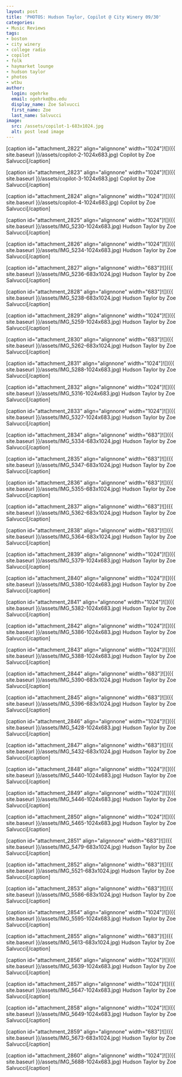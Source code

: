 ```yaml
---
layout: post
title: 'PHOTOS: Hudson Taylor, Copilot @ City Winery 09/30'
categories:
- Music Reviews
tags:
- boston
- city winery
- college radio
- copilot
- folk
- haymarket lounge
- hudson taylor
- photos
- wtbu
author:
  login: ogehrke
  email: ogehrke@bu.edu
  display_name: Zoe Salvucci
  first_name: Zoe
  last_name: Salvucci
image:
  src: /assets/copilot-1-683x1024.jpg
  alt: post lead image
---
```

\[caption id="attachment\_2822" align="alignnone" width="1024"\]![]({{ site.baseurl }}/assets/copilot-2-1024x683.jpg) Copilot by Zoe Salvucci\[/caption\]

\[caption id="attachment\_2823" align="alignnone" width="1024"\]![]({{ site.baseurl }}/assets/copilot-3-1024x683.jpg) Copilot by Zoe Salvucci\[/caption\]

\[caption id="attachment\_2824" align="alignnone" width="1024"\]![]({{ site.baseurl }}/assets/copilot-4-1024x683.jpg) Copilot by Zoe Salvucci\[/caption\]

\[caption id="attachment\_2825" align="alignnone" width="1024"\]![]({{ site.baseurl }}/assets/IMG_5230-1024x683.jpg) Hudson Taylor by Zoe Salvucci\[/caption\]

\[caption id="attachment\_2826" align="alignnone" width="1024"\]![]({{ site.baseurl }}/assets/IMG_5234-1024x683.jpg) Hudson Taylor by Zoe Salvucci\[/caption\]

\[caption id="attachment\_2827" align="alignnone" width="683"\]![]({{ site.baseurl }}/assets/IMG_5236-683x1024.jpg) Hudson Taylor by Zoe Salvucci\[/caption\]

\[caption id="attachment\_2828" align="alignnone" width="683"\]![]({{ site.baseurl }}/assets/IMG_5238-683x1024.jpg) Hudson Taylor by Zoe Salvucci\[/caption\]

\[caption id="attachment\_2829" align="alignnone" width="1024"\]![]({{ site.baseurl }}/assets/IMG_5259-1024x683.jpg) Hudson Taylor by Zoe Salvucci\[/caption\]

\[caption id="attachment\_2830" align="alignnone" width="683"\]![]({{ site.baseurl }}/assets/IMG_5262-683x1024.jpg) Hudson Taylor by Zoe Salvucci\[/caption\]

\[caption id="attachment\_2831" align="alignnone" width="1024"\]![]({{ site.baseurl }}/assets/IMG_5288-1024x683.jpg) Hudson Taylor by Zoe Salvucci\[/caption\]

\[caption id="attachment\_2832" align="alignnone" width="1024"\]![]({{ site.baseurl }}/assets/IMG_5316-1024x683.jpg) Hudson Taylor by Zoe Salvucci\[/caption\]

\[caption id="attachment\_2833" align="alignnone" width="1024"\]![]({{ site.baseurl }}/assets/IMG_5327-1024x683.jpg) Hudson Taylor by Zoe Salvucci\[/caption\]

\[caption id="attachment\_2834" align="alignnone" width="683"\]![]({{ site.baseurl }}/assets/IMG_5334-683x1024.jpg) Hudson Taylor by Zoe Salvucci\[/caption\]

\[caption id="attachment\_2835" align="alignnone" width="683"\]![]({{ site.baseurl }}/assets/IMG_5347-683x1024.jpg) Hudson Taylor by Zoe Salvucci\[/caption\]

\[caption id="attachment\_2836" align="alignnone" width="683"\]![]({{ site.baseurl }}/assets/IMG_5355-683x1024.jpg) Hudson Taylor by Zoe Salvucci\[/caption\]

\[caption id="attachment\_2837" align="alignnone" width="683"\]![]({{ site.baseurl }}/assets/IMG_5362-683x1024.jpg) Hudson Taylor by Zoe Salvucci\[/caption\]

\[caption id="attachment\_2838" align="alignnone" width="683"\]![]({{ site.baseurl }}/assets/IMG_5364-683x1024.jpg) Hudson Taylor by Zoe Salvucci\[/caption\]

\[caption id="attachment\_2839" align="alignnone" width="1024"\]![]({{ site.baseurl }}/assets/IMG_5379-1024x683.jpg) Hudson Taylor by Zoe Salvucci\[/caption\]

\[caption id="attachment\_2840" align="alignnone" width="1024"\]![]({{ site.baseurl }}/assets/IMG_5380-1024x683.jpg) Hudson Taylor by Zoe Salvucci\[/caption\]

\[caption id="attachment\_2841" align="alignnone" width="1024"\]![]({{ site.baseurl }}/assets/IMG_5382-1024x683.jpg) Hudson Taylor by Zoe Salvucci\[/caption\]

\[caption id="attachment\_2842" align="alignnone" width="1024"\]![]({{ site.baseurl }}/assets/IMG_5386-1024x683.jpg) Hudson Taylor by Zoe Salvucci\[/caption\]

\[caption id="attachment\_2843" align="alignnone" width="1024"\]![]({{ site.baseurl }}/assets/IMG_5388-1024x683.jpg) Hudson Taylor by Zoe Salvucci\[/caption\]

\[caption id="attachment\_2844" align="alignnone" width="683"\]![]({{ site.baseurl }}/assets/IMG_5390-683x1024.jpg) Hudson Taylor by Zoe Salvucci\[/caption\]

\[caption id="attachment\_2845" align="alignnone" width="683"\]![]({{ site.baseurl }}/assets/IMG_5396-683x1024.jpg) Hudson Taylor by Zoe Salvucci\[/caption\]

\[caption id="attachment\_2846" align="alignnone" width="1024"\]![]({{ site.baseurl }}/assets/IMG_5428-1024x683.jpg) Hudson Taylor by Zoe Salvucci\[/caption\]

\[caption id="attachment\_2847" align="alignnone" width="683"\]![]({{ site.baseurl }}/assets/IMG_5432-683x1024.jpg) Hudson Taylor by Zoe Salvucci\[/caption\]

\[caption id="attachment\_2848" align="alignnone" width="1024"\]![]({{ site.baseurl }}/assets/IMG_5440-1024x683.jpg) Hudson Taylor by Zoe Salvucci\[/caption\]

\[caption id="attachment\_2849" align="alignnone" width="1024"\]![]({{ site.baseurl }}/assets/IMG_5446-1024x683.jpg) Hudson Taylor by Zoe Salvucci\[/caption\]

\[caption id="attachment\_2850" align="alignnone" width="1024"\]![]({{ site.baseurl }}/assets/IMG_5465-1024x683.jpg) Hudson Taylor by Zoe Salvucci\[/caption\]

\[caption id="attachment\_2851" align="alignnone" width="683"\]![]({{ site.baseurl }}/assets/IMG_5479-683x1024.jpg) Hudson Taylor by Zoe Salvucci\[/caption\]

\[caption id="attachment\_2852" align="alignnone" width="683"\]![]({{ site.baseurl }}/assets/IMG_5521-683x1024.jpg) Hudson Taylor by Zoe Salvucci\[/caption\]

\[caption id="attachment\_2853" align="alignnone" width="683"\]![]({{ site.baseurl }}/assets/IMG_5586-683x1024.jpg) Hudson Taylor by Zoe Salvucci\[/caption\]

\[caption id="attachment\_2854" align="alignnone" width="1024"\]![]({{ site.baseurl }}/assets/IMG_5595-1024x683.jpg) Hudson Taylor by Zoe Salvucci\[/caption\]

\[caption id="attachment\_2855" align="alignnone" width="683"\]![]({{ site.baseurl }}/assets/IMG_5613-683x1024.jpg) Hudson Taylor by Zoe Salvucci\[/caption\]

\[caption id="attachment\_2856" align="alignnone" width="1024"\]![]({{ site.baseurl }}/assets/IMG_5639-1024x683.jpg) Hudson Taylor by Zoe Salvucci\[/caption\]

\[caption id="attachment\_2857" align="alignnone" width="1024"\]![]({{ site.baseurl }}/assets/IMG_5647-1024x683.jpg) Hudson Taylor by Zoe Salvucci\[/caption\]

\[caption id="attachment\_2858" align="alignnone" width="1024"\]![]({{ site.baseurl }}/assets/IMG_5649-1024x683.jpg) Hudson Taylor by Zoe Salvucci\[/caption\]

\[caption id="attachment\_2859" align="alignnone" width="683"\]![]({{ site.baseurl }}/assets/IMG_5673-683x1024.jpg) Hudson Taylor by Zoe Salvucci\[/caption\]

\[caption id="attachment\_2860" align="alignnone" width="1024"\]![]({{ site.baseurl }}/assets/IMG_5688-1024x683.jpg) Hudson Taylor by Zoe Salvucci\[/caption\]